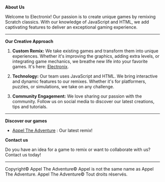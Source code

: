 **About Us**

Welcome to Electronix! Our passion is to create unique games by remixing Scratch classics. With our knowledge of JavaScript and HTML, we add captivating features to deliver an exceptional gaming experience.

---

**Our Creative Approach**

1. **Custom Remix:** We take existing games and transform them into unique experiences. Whether it's improving the graphics, adding extra levels, or integrating game mechanics, we breathe new life into your favorite games.
It's here: [Electronix](https://eaielectronic.github.io/Electronix/).

3. **Technology:** Our team uses JavaScript and HTML. We bring interactive and dynamic features to our remixes. Whether it's for platformers, puzzles, or simulations, we take on any challenge.

4. **Community Engagement:** We love sharing our passion with the community. Follow us on social media to discover our latest creations, tips and tutorials.

---

**Discover our games**

- [Appel The Adventure](https://eaielectronic.github.io/Electronix/Galery/Appel-The-Adventure/) : Our latest remix!

**Contact us**

Do you have an idea for a game to remix or want to collaborate with us? Contact us today!

---
Copyright© Appel The Adventure© 
Appel is not the same name as Appel The Adventure. Appel The Adventure© Tout droits réservés.

